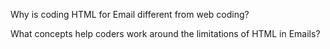 Why is coding HTML for Email different from web coding?

<!-- sing tables, inline css, -->

What concepts help coders work around the limitations of HTML in Emails?

<!-- It's safe to use html tables, simple inline css, html tables and static- table based layouts  -->
